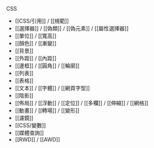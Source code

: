 CSS
- [[CSS/引用]] / [[規範]]
- [[選擇器]] / [[偽類]] / [[偽元素]] / [[屬性選擇器]]
- [[單位]] / [[寬高]]
- [[顏色]] / [[漸變]]
- [[背景]]
- [[外距]] / [[內距]]
- [[邊框]] / [[圓角]] / [[輪廓]]
- [[列表]]
- [[表格]]
- [[文本]] / [[字體]] / [[網頁字型]]
- [[陰影]]
- [[佈局]] / [[浮動]] / [[定位]] / [[多欄]] / [[伸縮]] / [[網格]]
- [[動畫]] / [[轉場]] / [[變形]]
- [[濾鏡]]
- [[CSS/變數]]
- [[媒體查詢]]
- [[RWD]] / [[AWD]]
